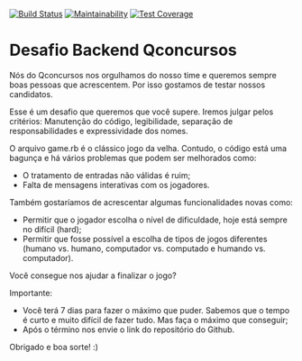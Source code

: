 [![Build Status](https://travis-ci.org/pedropazello/desafio-backend.svg?branch=master)](https://travis-ci.org/pedropazello/desafio-backend)
[![Maintainability](https://api.codeclimate.com/v1/badges/ad594491bb9512a5ae28/maintainability)](https://codeclimate.com/github/pedropazello/desafio-backend/maintainability)
[![Test Coverage](https://api.codeclimate.com/v1/badges/ad594491bb9512a5ae28/test_coverage)](https://codeclimate.com/github/pedropazello/desafio-backend/test_coverage)



# Desafio Backend Qconcursos

Nós do Qconcursos nos orgulhamos do nosso time e queremos sempre boas pessoas que acrescentem. Por isso gostamos de testar nossos candidatos.

Esse é um desafio que queremos que você supere. Iremos julgar pelos critérios: Manutenção do código, legibilidade, separação de responsabilidades e expressividade dos nomes.

O arquivo game.rb é o clássico jogo da velha. Contudo, o código está uma bagunça e há vários problemas que podem ser melhorados como:

 - O tratamento de entradas não válidas é ruim;
 - Falta de mensagens interativas com os jogadores.

Também gostaríamos de acrescentar algumas funcionalidades novas como:

 - Permitir que o jogador escolha o nível de dificuldade, hoje está sempre no difícil (hard);
 - Permitir que fosse possível a escolha de tipos de jogos diferentes (humano vs. humano, computador vs. computado e humando vs. computador).

Você consegue nos ajudar a finalizar o jogo?

Importante:

 - Você terá 7 dias para fazer o máximo que puder. Sabemos que o tempo é curto e muito difícil de fazer tudo. Mas faça o máximo que conseguir;
 - Após o término nos envie o link do repositório do Github.

Obrigado e boa sorte! :)
